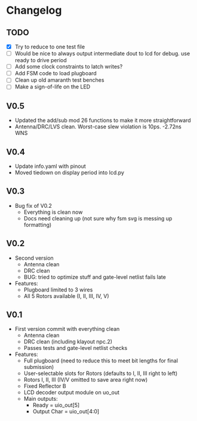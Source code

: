 

# Changelog

## TODO
- [x] Try to reduce to one test file
- [ ] Would be nice to always output intermediate dout to lcd for debug.  use ready to drive period
- [ ] Add some clock constraints to latch writes?
- [ ] Add FSM code to load plugboard
- [ ] Clean up old amaranth test benches
- [ ] Make a sign-of-life on the LED

## V0.5
- Updated the add/sub mod 26 functions to make it more straightforward
- Antenna/DRC/LVS clean.  Worst-case slew violation is 10ps. -2.72ns WNS

## V0.4
- Update info.yaml with pinout
- Moved tiedown on display period into lcd.py

## V0.3
- Bug fix of V0.2
    - Everything is clean now
    - Docs need cleaning up (not sure why fsm svg is messing up formatting)

## V0.2
- Second version 
    - Antenna clean
    - DRC clean
    - BUG: tried to optimize stuff and gate-level netlist fails late
- Features:
    - Plugboard limited to 3 wires
    - All 5 Rotors available (I, II, III, IV, V)
    

## V0.1
- First version commit with everything clean
   - Antenna clean
   - DRC clean (including klayout npc.2)
   - Passes tests and gate-level netlist checks
- Features:
   - Full plugboard (need to reduce this to meet bit lengths for final submission)
   - User-selectable slots for Rotors (defaults to I, II, III right to left)
   - Rotors I, II, III (IV/V omitted to save area right now)
   - Fixed Reflector B
   - LCD decoder output module on uo_out
   - Main outputs:  
       - Ready = uio_out[5]
       - Output Char = uio_out[4:0]